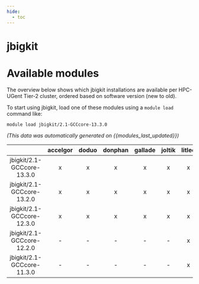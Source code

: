 ```yaml
---
hide:
  - toc
---
```


jbigkit
=======

# Available modules


The overview below shows which jbigkit installations are available per HPC-UGent Tier-2 cluster, ordered based on software version (new to old).

To start using jbigkit, load one of these modules using a `module load` command like:

```shell
module load jbigkit/2.1-GCCcore-13.3.0
```

*(This data was automatically generated on {{modules_last_updated}})*  

| |accelgor|doduo|donphan|gallade|joltik|litleo|shinx|
| :---: | :---: | :---: | :---: | :---: | :---: | :---: | :---: |
|jbigkit/2.1-GCCcore-13.3.0|x|x|x|x|x|x|x|
|jbigkit/2.1-GCCcore-13.2.0|x|x|x|x|x|x|x|
|jbigkit/2.1-GCCcore-12.3.0|x|x|x|x|x|x|x|
|jbigkit/2.1-GCCcore-12.2.0|-|-|-|-|-|x|x|
|jbigkit/2.1-GCCcore-11.3.0|-|-|-|-|-|x|x|
